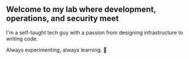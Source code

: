 ## Welcome to my lab where development, operations, and security meet 

I'm a self-taught tech guy with a passion from designing infrastructure to writing code.  

 
Always experimenting, always learning. 🧪
